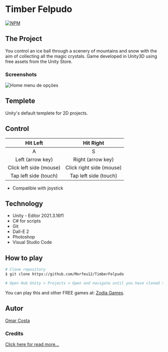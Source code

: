 # Timber Felpudo

[![NPM](https://img.shields.io/npm/l/react)](https://github.com/Morfeu12/TimberFelpudo/blob/main/LICENSE) 

## The Project

You control an ice ball through a scenery of mountains and snow with the aim of collecting all the magic crystals. Game developed in Unity3D using free assets from the Unity Store.

### Screenshots
![Home menu de opções](https://github.com/Morfeu12/assets/blob/main/TimberFelpudo/0.png)

## Templete
Unity's default templete for 2D projects. 


## Control 

| Hit Left                | Hit Right                |
| :---:                   |      :---:               |        
| A                       | S                        | 
| Left (arrow key)        | Right (arrow key)        |
| Click left side (mouse) | Click right side (mouse) |
| Tap left side (touch)   | Tap left side (touch)    |

* Compatible with joystick 


## Technology

+ Unity - Editor 2021.3.16f1
+ C# for scripts
+ Git
+ Dall-E 2
+ Photoshop
+ Visual Studio Code


## How to play

```bash
# Clone repository
$ git clone https://github.com/Morfeu12/TimberFelpudo

# Open Hub Unity > Projects > Open and navigate until you have cloned the repository
```
You can play this and other FREE games at: [Zodia Games](https://zodia-games.itch.io/).


## Autor

[Omar Costa](https://www.linkedin.com/in/omarcosta152/)

### Credits
[Click here for read more...](/Credits.md)
